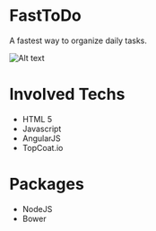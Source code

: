FastToDo
========
A fastest way to organize daily tasks.

![Alt text](https://marketplace.cdn.mozilla.net/img/uploads/previews/full/143/143071.png?raw=true "Screenshot")

Involved Techs
========
* HTML 5
* Javascript
* AngularJS
* TopCoat.io

Packages
========
* NodeJS
* Bower
